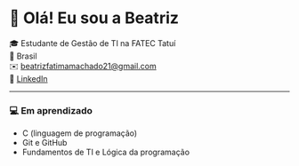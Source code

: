 # 👋 Olá! Eu sou a Beatriz

🎓 Estudante de Gestão de TI na FATEC Tatuí  
📍 Brasil  
✉️ beatrizfatimamachado21@gmail.com  
🔗 [LinkedIn](https://www.linkedin.com/in/beatriz-de-f%C3%A1tima-machado-3a99a2307/)

---

### 💻 Em aprendizado

- C (linguagem de programação)
- Git e GitHub
- Fundamentos de TI e Lógica da programação


